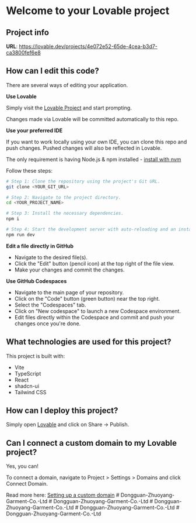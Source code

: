 # Welcome to your Lovable project

## Project info

**URL**: https://lovable.dev/projects/4e072e52-65de-4cea-b3d7-ca3800fef6e8

## How can I edit this code?

There are several ways of editing your application.

**Use Lovable**

Simply visit the [Lovable Project](https://lovable.dev/projects/4e072e52-65de-4cea-b3d7-ca3800fef6e8) and start prompting.

Changes made via Lovable will be committed automatically to this repo.

**Use your preferred IDE**

If you want to work locally using your own IDE, you can clone this repo and push changes. Pushed changes will also be reflected in Lovable.

The only requirement is having Node.js & npm installed - [install with nvm](https://github.com/nvm-sh/nvm#installing-and-updating)

Follow these steps:

```sh
# Step 1: Clone the repository using the project's Git URL.
git clone <YOUR_GIT_URL>

# Step 2: Navigate to the project directory.
cd <YOUR_PROJECT_NAME>

# Step 3: Install the necessary dependencies.
npm i

# Step 4: Start the development server with auto-reloading and an instant preview.
npm run dev
```

**Edit a file directly in GitHub**

- Navigate to the desired file(s).
- Click the "Edit" button (pencil icon) at the top right of the file view.
- Make your changes and commit the changes.

**Use GitHub Codespaces**

- Navigate to the main page of your repository.
- Click on the "Code" button (green button) near the top right.
- Select the "Codespaces" tab.
- Click on "New codespace" to launch a new Codespace environment.
- Edit files directly within the Codespace and commit and push your changes once you're done.

## What technologies are used for this project?

This project is built with:

- Vite
- TypeScript
- React
- shadcn-ui
- Tailwind CSS

## How can I deploy this project?

Simply open [Lovable](https://lovable.dev/projects/4e072e52-65de-4cea-b3d7-ca3800fef6e8) and click on Share -> Publish.

## Can I connect a custom domain to my Lovable project?

Yes, you can!

To connect a domain, navigate to Project > Settings > Domains and click Connect Domain.

Read more here: [Setting up a custom domain](https://docs.lovable.dev/tips-tricks/custom-domain#step-by-step-guide)
#   D o n g g u a n - Z h u o y a n g - G a r m e n t - C o . - L t d  
 #   D o n g g u a n - Z h u o y a n g - G a r m e n t - C o . - L t d  
 #   D o n g g u a n - Z h u o y a n g - G a r m e n t - C o . - L t d  
 #   D o n g g u a n - Z h u o y a n g - G a r m e n t - C o . - L t d  
 #   D o n g g u a n - Z h u o y a n g - G a r m e n t - C o . - L t d  
 